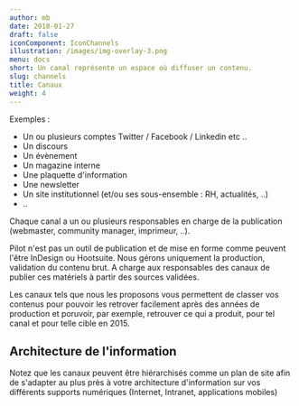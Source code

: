 ```yaml
---
author: mb
date: 2018-01-27
draft: false
iconComponent: IconChannels
illustration: /images/img-overlay-3.png
menu: docs
short: Un canal représente un espace où diffuser un contenu.
slug: channels
title: Canaux
weight: 4
---
```


Exemples :

- Un ou plusieurs comptes Twitter / Facebook / Linkedin etc ..
- Un discours
- Un évènement
- Un magazine interne
- Une plaquette d'information
- Une newsletter
- Un site institutionnel (et/ou ses sous-ensemble : RH, actualités, ..)
- ..

Chaque canal a un ou plusieurs responsables en charge de la publication (webmaster, community manager, imprimeur, ..).

Pilot n'est pas un outil de publication et de mise en forme comme peuvent l'être InDesign ou Hootsuite. Nous gérons uniquement la production, validation du contenu brut. A charge aux responsables des canaux de publier ces matériels à partir des sources validées.

Les canaux tels que nous les proposons vous permettent de classer vos contenus pour pouvoir les retrover facilement après des années de production et poruvoir, par exemple, retrouver ce qui a produit, pour tel canal et pour telle cible en 2015.

## Architecture de l'information

Notez que les canaux peuvent être hiérarchisés comme un plan de site afin de s'adapter au plus près à votre architecture d'information sur vos différents supports numériques (Internet, Intranet, applications mobiles)
